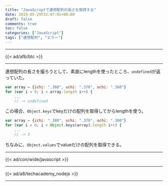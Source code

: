 ```yaml
---
title: "JavaScriptで連想配列の長さを取得する"
date: 2019-05-29T22:47:01+09:00
draft: false
comments: true
toc: false
categories: ["JavaScript"]
tags: ["連想配列", "エラー"]
---
```


<!--more-->

---

{{< ad/afb/btc >}}

---

連想配列の長さを撮ろうとして、素直にlengthを使ったところ、`undefined`が返っていた。

```js
var array = {ichi: ".380", uchi: ".370", ochi: ".360"}
for (var i = 0; i < array.length i++) {
    ...
    // -> undefined
```

この場合、`Object.keys`でkeyだけの配列を取得してからlengthを使う。

```js
var array = {ichi: ".380", uchi: ".370", ochi: ".360"}
for (var i = 0; i < Object.keys(array).length i++) {
    ...
    // -> 3
```

ちなみに、`Object.values`でvalueだけの配列を取得できる。

---

{{< ad/con/wide/javascript >}}

---

{{< ad/a8/techacademy_nodejs >}}

---
